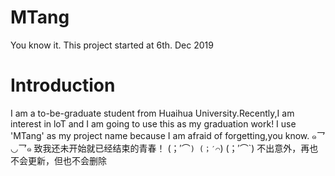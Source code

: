 # MTang
You know it.
This project started at 6th. Dec 2019
# Introduction
I am a to-be-graduate student from Huaihua University.Recently,I am interest in loT and I am going to use this as my graduation work!
I use 'MTang' as my project name because I am afraid of forgetting,you know. ๑乛◡乛๑
致我还未开始就已经结束的青春！
(；′⌒`)
(；′⌒`)
(；′⌒`)
不出意外，再也不会更新，但也不会删除
